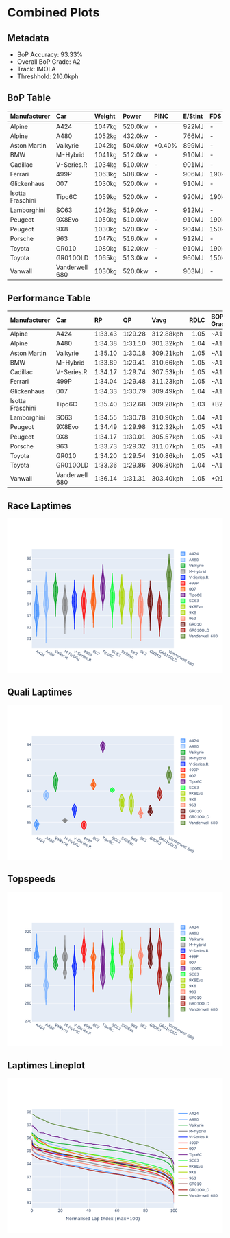 # Combined Plots

## Metadata

- BoP Accuracy: 93.33%
- Overall BoP Grade: A2
- Track: IMOLA
- Threshhold: 210.0kph

## BoP Table
| Manufacturer     | Car            | Weight   | Power   | PINC   | E/Stint   | FDS    |
|:-----------------|:---------------|:---------|:--------|:-------|:----------|:-------|
| Alpine           | A424           | 1047kg   | 520.0kw | -      | 922MJ     | -      |
| Alpine           | A480           | 1052kg   | 432.0kw | -      | 766MJ     | -      |
| Aston Martin     | Valkyrie       | 1042kg   | 504.0kw | +0.40% | 899MJ     | -      |
| BMW              | M-Hybrid       | 1041kg   | 512.0kw | -      | 910MJ     | -      |
| Cadillac         | V-Series.R     | 1034kg   | 510.0kw | -      | 901MJ     | -      |
| Ferrari          | 499P           | 1063kg   | 508.0kw | -      | 906MJ     | 190kph |
| Glickenhaus      | 007            | 1030kg   | 520.0kw | -      | 910MJ     | -      |
| Isotta Fraschini | Tipo6C         | 1059kg   | 520.0kw | -      | 920MJ     | 190kph |
| Lamborghini      | SC63           | 1042kg   | 519.0kw | -      | 912MJ     | -      |
| Peugeot          | 9X8Evo         | 1050kg   | 510.0kw | -      | 910MJ     | 190kph |
| Peugeot          | 9X8            | 1030kg   | 520.0kw | -      | 904MJ     | 150kph |
| Porsche          | 963            | 1047kg   | 516.0kw | -      | 912MJ     | -      |
| Toyota           | GR010          | 1080kg   | 512.0kw | -      | 910MJ     | 190kph |
| Toyota           | GR010OLD       | 1065kg   | 513.0kw | -      | 960MJ     | 150kph |
| Vanwall          | Vanderwell 680 | 1030kg   | 520.0kw | -      | 903MJ     | -      |

## Performance Table
| Manufacturer     | Car            | RP      | QP      | Vavg      |   RDLC | BOP-Grade   | Match   |
|:-----------------|:---------------|:--------|:--------|:----------|-------:|:------------|:--------|
| Alpine           | A424           | 1:33.43 | 1:29.28 | 312.88kph |   1.05 | ~A1         | 97.39%  |
| Alpine           | A480           | 1:34.38 | 1:31.10 | 301.32kph |   1.04 | ~A1         | 95.97%  |
| Aston Martin     | Valkyrie       | 1:35.10 | 1:30.18 | 309.21kph |   1.05 | ~A1         | 96.39%  |
| BMW              | M-Hybrid       | 1:33.89 | 1:29.41 | 310.66kph |   1.05 | ~A1         | 99.49%  |
| Cadillac         | V-Series.R     | 1:34.17 | 1:29.74 | 307.53kph |   1.05 | ~A1         | 99.96%  |
| Ferrari          | 499P           | 1:34.04 | 1:29.48 | 311.23kph |   1.05 | ~A1         | 99.74%  |
| Glickenhaus      | 007            | 1:34.33 | 1:30.79 | 309.49kph |   1.04 | ~A1         | 97.68%  |
| Isotta Fraschini | Tipo6C         | 1:35.40 | 1:32.68 | 309.28kph |   1.03 | +B2         | 80.60%  |
| Lamborghini      | SC63           | 1:34.55 | 1:30.78 | 310.90kph |   1.04 | ~A1         | 98.55%  |
| Peugeot          | 9X8Evo         | 1:34.49 | 1:29.98 | 312.32kph |   1.05 | ~A1         | 98.08%  |
| Peugeot          | 9X8            | 1:34.17 | 1:30.01 | 305.57kph |   1.05 | ~A1         | 99.96%  |
| Porsche          | 963            | 1:33.73 | 1:29.32 | 311.07kph |   1.05 | ~A1         | 99.43%  |
| Toyota           | GR010          | 1:34.20 | 1:29.54 | 310.86kph |   1.05 | ~A1         | 99.93%  |
| Toyota           | GR010OLD       | 1:33.36 | 1:29.86 | 306.80kph |   1.04 | ~A1         | 96.57%  |
| Vanwall          | Vanderwell 680 | 1:36.14 | 1:31.31 | 303.40kph |   1.05 | +Ω1         | 40.18%  |

## Race Laptimes
![Race Laptimes](images/race_violin.png)

## Quali Laptimes
![Quali Laptimes](images/quali_violin.png)

## Topspeeds
![Topspeeds](images/topspeed_violin.png)

## Laptimes Lineplot
![Laptimes Lineplot](images/laptime_line.png)

